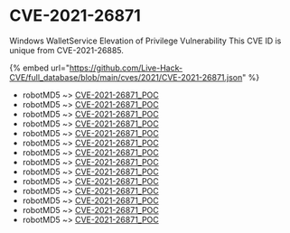 # CVE-2021-26871

Windows WalletService Elevation of Privilege Vulnerability This CVE ID is unique from CVE-2021-26885.

{% embed url="https://github.com/Live-Hack-CVE/full_database/blob/main/cves/2021/CVE-2021-26871.json" %}


* robotMD5 ~> [CVE-2021-26871_POC](https://www.alice-snow.ru/2021/database/cve-2021-26871/cve-2021-26871_poc-robotmd5)
* robotMD5 ~> [CVE-2021-26871_POC](https://www.alice-snow.ru/2021/database/cve-2021-26871/cve-2021-26871_poc-robotmd5)
* robotMD5 ~> [CVE-2021-26871_POC](https://www.alice-snow.ru/2021/database/cve-2021-26871/cve-2021-26871_poc-robotmd5)
* robotMD5 ~> [CVE-2021-26871_POC](https://www.alice-snow.ru/2021/database/cve-2021-26871/cve-2021-26871_poc-robotmd5)
* robotMD5 ~> [CVE-2021-26871_POC](https://www.alice-snow.ru/2021/database/cve-2021-26871/cve-2021-26871_poc-robotmd5)
* robotMD5 ~> [CVE-2021-26871_POC](https://www.alice-snow.ru/2021/database/cve-2021-26871/cve-2021-26871_poc-robotmd5)
* robotMD5 ~> [CVE-2021-26871_POC](https://www.alice-snow.ru/2021/database/cve-2021-26871/cve-2021-26871_poc-robotmd5)
* robotMD5 ~> [CVE-2021-26871_POC](https://www.alice-snow.ru/2021/database/cve-2021-26871/cve-2021-26871_poc-robotmd5)
* robotMD5 ~> [CVE-2021-26871_POC](https://www.alice-snow.ru/2021/database/cve-2021-26871/cve-2021-26871_poc-robotmd5)
* robotMD5 ~> [CVE-2021-26871_POC](https://www.alice-snow.ru/2021/database/cve-2021-26871/cve-2021-26871_poc-robotmd5)
* robotMD5 ~> [CVE-2021-26871_POC](https://www.alice-snow.ru/2021/database/cve-2021-26871/cve-2021-26871_poc-robotmd5)
* robotMD5 ~> [CVE-2021-26871_POC](https://www.alice-snow.ru/2021/database/cve-2021-26871/cve-2021-26871_poc-robotmd5)
* robotMD5 ~> [CVE-2021-26871_POC](https://www.alice-snow.ru/2021/database/cve-2021-26871/cve-2021-26871_poc-robotmd5)
* robotMD5 ~> [CVE-2021-26871_POC](https://www.alice-snow.ru/2021/database/cve-2021-26871/cve-2021-26871_poc-robotmd5)